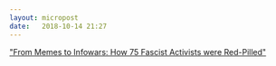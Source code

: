 ```yaml
---
layout: micropost
date:   2018-10-14 21:27
---
```


["From Memes to Infowars: How 75 Fascist Activists were Red-Pilled"](https://www.bellingcat.com/news/americas/2018/10/11/memes-infowars-75-fascist-activists-red-pilled/)
